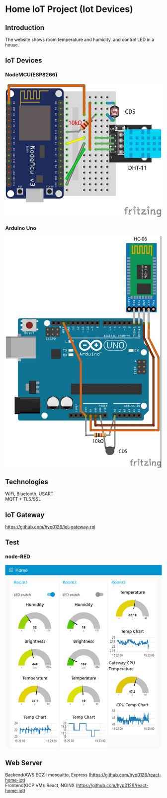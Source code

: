 # Home IoT Project (Iot Devices)

## Introduction
The website shows room temperature and humidity, and control LED in a house.

## IoT Devices
### NodeMCU(ESP8266)
<p align="center">
<img src="https://github.com/hyp0126/iot-device/blob/main/ESP8266_DHT11_CDS.jpg?raw=true" width="500" />
</p>

### Arduino Uno
<p align="center">
<img src="https://github.com/hyp0126/iot-device/blob/main/UNO_HC-06_THERMISTOR.jpg?raw=true" width="500" />
</p>

## Technologies
WiFi, Bluetooth, USART<br/>
MQTT + TLS/SSL

## IoT Gateway
https://github.com/hyp0126/iot-gateway-rpi

## Test
### node-RED
<p align="center">
<img src="https://github.com/hyp0126/iot-device/blob/main/node-RED/node-RED.png?raw=true" width="700" />
</p>

## Web Server
Backend(AWS EC2): mosquitto, Express (https://github.com/hyp0126/react-home-iot)<br/>
Frontend(GCP VM): React, NGINX (https://github.com/hyp0126/react-home-iot)<br/>

